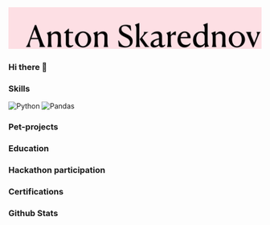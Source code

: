 ![](https://github.com/remarkASS97/remarkASS97/blob/main/ass.png)
### Hi there 👋
### Skills 
![Python](https://img.shields.io/badge/-Python-090909?style=for-the-badge&logo=python)
![Pandas](https://img.shields.io/badge/-Pandas-090909?style=for-the-badge&logo=pandas)
### Pet-projects 

### Education 


### Hackathon participation 

### Certifications 

### Github Stats 
